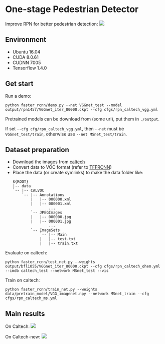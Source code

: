 # One-stage Pedestrian Detector
Improve RPN for better pedestrian detection:
![](readme/pipeline.png)

## Environment

- Ubuntu 16.04
- CUDA 8.0.61
- CUDNN 7005
- Tensorflow 1.4.0

## Get start
Run a demo:
~~~
python faster_rcnn/demo.py --net VGGnet_test --model output/rpn1457/VGGnet_iter_80000.ckpt --cfg cfgs/rpn_caltech_vgg.yml
~~~
Pretrained models can be download from (some url), put them in `./output`.

If set `--cfg cfg/rpn_caltech_vgg.yml`, then `--net` must be `VGGnet_test/train`, otherwise use `--net MSnet_test/train`.


## Dataset preparation
- Download the images from [caltech](http://www.vision.caltech.edu/Image_Datasets/CaltechPedestrians/)
- Convert data to VOC format (refer to [TFFRCNN](https://github.com/CharlesShang/TFFRCNN/tree/master/experiments/scripts))
- Place the data (or create symlinks) to make the data folder like:
  ~~~
  ${ROOT}
  |-- data
  `-- |-- CALVOC
      `-- |-- Annotations
          |   |-- 000000.xml
          |   |-- 000001.xml
                  ...
          `-- JPEGImages
          |   |-- 000000.jpg
          |   |-- 000001.jpg
                  ...
          `-- ImageSets
              `-- |-- Main
              |   |-- test.txt
              |   |-- train.txt
  ~~~

Evaluate on caltech:
~~~
python faster_rcnn/test_net.py --weights output/bfl1055/VGGnet_iter_80000.ckpt --cfg cfgs/rpn_caltech_ohem.yml --imdb caltech_test --network MSnet_test --vis
~~~

Train on caltech:
~~~
python faster_rcnn/train_net.py --weights data/pretrain_model/VGG_imagenet.npy --network MSnet_train --cfg cfgs/rpn_caltech_ms.yml
~~~

## Main results
On Caltech:
![](readme/caltech.png)

On Caltech-new:
![](readme/caltech_new.png)

